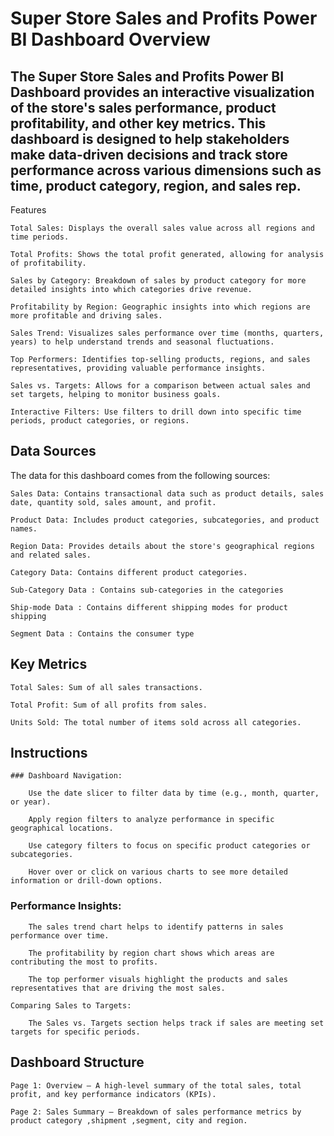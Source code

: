 # Super Store Sales and Profits Power BI Dashboard Overview

## The Super Store Sales and Profits Power BI Dashboard provides an interactive visualization of the store's sales performance, product profitability, and other key metrics. This dashboard is designed to help stakeholders make data-driven decisions and track store performance across various dimensions such as time, product category, region, and sales rep.
Features

    Total Sales: Displays the overall sales value across all regions and time periods.

    Total Profits: Shows the total profit generated, allowing for analysis of profitability.

    Sales by Category: Breakdown of sales by product category for more detailed insights into which categories drive revenue.

    Profitability by Region: Geographic insights into which regions are more profitable and driving sales.

    Sales Trend: Visualizes sales performance over time (months, quarters, years) to help understand trends and seasonal fluctuations.

    Top Performers: Identifies top-selling products, regions, and sales representatives, providing valuable performance insights.

    Sales vs. Targets: Allows for a comparison between actual sales and set targets, helping to monitor business goals.

    Interactive Filters: Use filters to drill down into specific time periods, product categories, or regions.

## Data Sources

The data for this dashboard comes from the following sources:

    Sales Data: Contains transactional data such as product details, sales date, quantity sold, sales amount, and profit.

    Product Data: Includes product categories, subcategories, and product names.

    Region Data: Provides details about the store's geographical regions and related sales.

    Category Data: Contains different product categories.

    Sub-Category Data : Contains sub-categories in the categories

    Ship-mode Data : Contains different shipping modes for product shipping

    Segment Data : Contains the consumer type

## Key Metrics

    Total Sales: Sum of all sales transactions.

    Total Profit: Sum of all profits from sales.

    Units Sold: The total number of items sold across all categories.

## Instructions

    ### Dashboard Navigation:

        Use the date slicer to filter data by time (e.g., month, quarter, or year).

        Apply region filters to analyze performance in specific geographical locations.

        Use category filters to focus on specific product categories or subcategories.

        Hover over or click on various charts to see more detailed information or drill-down options.

   ### Performance Insights:

        The sales trend chart helps to identify patterns in sales performance over time.

        The profitability by region chart shows which areas are contributing the most to profits.

        The top performer visuals highlight the products and sales representatives that are driving the most sales.

    Comparing Sales to Targets:

        The Sales vs. Targets section helps track if sales are meeting set targets for specific periods.

## Dashboard Structure

    Page 1: Overview – A high-level summary of the total sales, total profit, and key performance indicators (KPIs).

    Page 2: Sales Summary – Breakdown of sales performance metrics by product category ,shipment ,segment, city and region.
